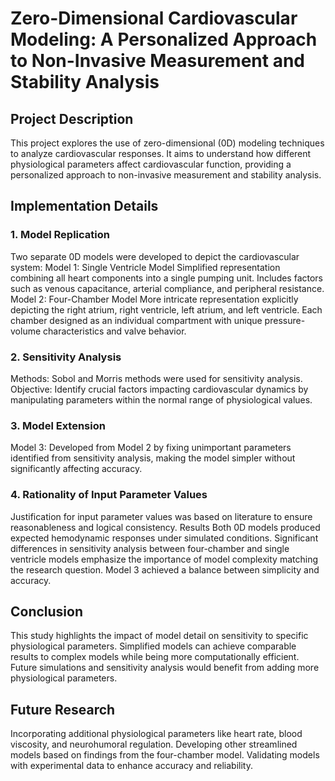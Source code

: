 # Zero-Dimensional Cardiovascular Modeling: A Personalized Approach to Non-Invasive Measurement and Stability Analysis
## Project Description
This project explores the use of zero-dimensional (0D) modeling techniques to analyze cardiovascular responses. It aims to understand how different physiological parameters affect cardiovascular function, providing a personalized approach to non-invasive measurement and stability analysis.

## Implementation Details
### 1. Model Replication
Two separate 0D models were developed to depict the cardiovascular system:
Model 1: Single Ventricle Model
Simplified representation combining all heart components into a single pumping unit.
Includes factors such as venous capacitance, arterial compliance, and peripheral resistance.
Model 2: Four-Chamber Model
More intricate representation explicitly depicting the right atrium, right ventricle, left atrium, and left ventricle.
Each chamber designed as an individual compartment with unique pressure-volume characteristics and valve behavior.
### 2. Sensitivity Analysis
Methods: Sobol and Morris methods were used for sensitivity analysis.
Objective: Identify crucial factors impacting cardiovascular dynamics by manipulating parameters within the normal range of physiological values.
### 3. Model Extension
Model 3: Developed from Model 2 by fixing unimportant parameters identified from sensitivity analysis, making the model simpler without significantly affecting accuracy.
### 4. Rationality of Input Parameter Values
Justification for input parameter values was based on literature to ensure reasonableness and logical consistency.
Results
Both 0D models produced expected hemodynamic responses under simulated conditions.
Significant differences in sensitivity analysis between four-chamber and single ventricle models emphasize the importance of model complexity matching the research question.
Model 3 achieved a balance between simplicity and accuracy.

## Conclusion
This study highlights the impact of model detail on sensitivity to specific physiological parameters.
Simplified models can achieve comparable results to complex models while being more computationally efficient.
Future simulations and sensitivity analysis would benefit from adding more physiological parameters.

## Future Research
Incorporating additional physiological parameters like heart rate, blood viscosity, and neurohumoral regulation.
Developing other streamlined models based on findings from the four-chamber model.
Validating models with experimental data to enhance accuracy and reliability.
